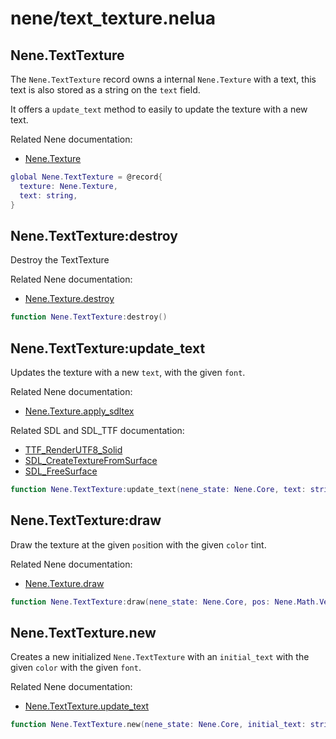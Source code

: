 # nene/text_texture.nelua
## Nene.TextTexture
The `Nene.TextTexture` record owns a internal `Nene.Texture` with a text, this text is also stored as a string on the 
`text` field. 
 
It offers a `update_text` method to easily to update the texture with a new text. 
 
Related Nene documentation: 
* [Nene.Texture](text_texture.md)
```lua
global Nene.TextTexture = @record{
  texture: Nene.Texture,
  text: string,
}
```

## Nene.TextTexture:destroy
Destroy the TextTexture 
 
Related Nene documentation: 
* [Nene.Texture.destroy](texture.md#nenetexturedestroy)
```lua
function Nene.TextTexture:destroy()
```

## Nene.TextTexture:update_text
Updates the texture with a new `text`, with the given `font`. 
 
Related Nene documentation: 
* [Nene.Texture.apply_sdltex](texture.md#nenetextureapply_sdltex) 
 
Related SDL and SDL_TTF documentation: 
* [TTF_RenderUTF8_Solid](https://libsdl.org/projects/SDL_ttf/docs/SDL_ttf_44.html) 
* [SDL_CreateTextureFromSurface](https://wiki.libsdl.org/SDL_CreateTextureFromSurface) 
* [SDL_FreeSurface](https://wiki.libsdl.org/SDL_FreeSurface)
```lua
function Nene.TextTexture:update_text(nene_state: Nene.Core, text: string, color: Nene.Color, font: Nene.Font)
```

## Nene.TextTexture:draw
Draw the texture at the given `pos`ition with the given `color` tint. 
 
Related Nene documentation: 
* [Nene.Texture.draw](texture.md#nenetexturedraw)
```lua
function Nene.TextTexture:draw(nene_state: Nene.Core, pos: Nene.Math.Vec2, color: Nene.Color)
```

## Nene.TextTexture.new
Creates a new initialized `Nene.TextTexture` with an `initial_text` with the given `color` with the given `font`. 
 
Related Nene documentation: 
* [Nene.TextTexture.update_text](#nenetexttextureupdate_text)
```lua
function Nene.TextTexture.new(nene_state: Nene.Core, initial_text: string, color: Nene.Color, font: Nene.Font): Nene.TextTexture
```
